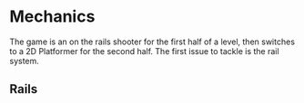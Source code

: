# Mechanics

The game is an on the rails shooter for the first half of a level, then switches to a 2D Platformer for the second half. The first issue to tackle is the rail system.

## Rails